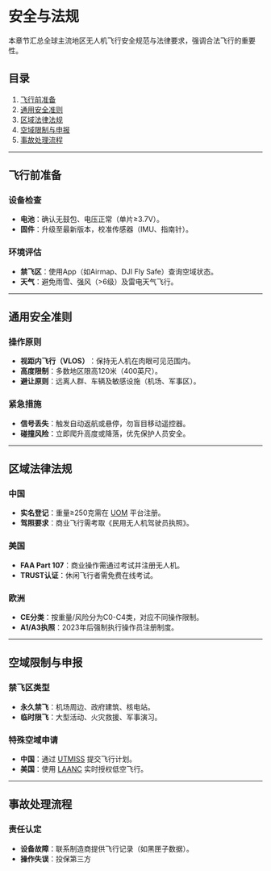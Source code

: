 # 安全与法规

本章节汇总全球主流地区无人机飞行安全规范与法律要求，强调合法飞行的重要性。

## 目录
1. [飞行前准备](#飞行前准备)
2. [通用安全准则](#通用安全准则)
3. [区域法律法规](#区域法律法规)
4. [空域限制与申报](#空域限制与申报)
5. [事故处理流程](#事故处理流程)

---

## 飞行前准备
### 设备检查
- ​**电池**​：确认无鼓包、电压正常（单片≥3.7V）。
- ​**固件**​：升级至最新版本，校准传感器（IMU、指南针）。

### 环境评估
- ​**禁飞区**​：使用App（如Airmap、DJI Fly Safe）查询空域状态。
- ​**天气**​：避免雨雪、强风（>6级）及雷电天气飞行。

---

## 通用安全准则
### 操作原则
- ​**视距内飞行（VLOS）​**​：保持无人机在肉眼可见范围内。
- ​**高度限制**​：多数地区限高120米（400英尺）。
- ​**避让原则**​：远离人群、车辆及敏感设施（机场、军事区）。

### 紧急措施
- ​**信号丢失**​：触发自动返航或悬停，勿盲目移动遥控器。
- ​**碰撞风险**​：立即爬升高度或降落，优先保护人员安全。

---

## 区域法律法规
### 中国
- ​**实名登记**​：重量≥250克需在 [UOM](https://uom.caac.gov.cn) 平台注册。
- ​**驾照要求**​：商业飞行需考取《民用无人机驾驶员执照》。

### 美国
- ​**FAA Part 107**​：商业操作需通过考试并注册无人机。
- ​**TRUST认证**​：休闲飞行者需免费在线考试。

### 欧洲
- ​**CE分类**​：按重量/风险分为C0-C4类，对应不同操作限制。
- ​**A1/A3执照**​：2023年后强制执行操作员注册制度。

---

## 空域限制与申报
### 禁飞区类型
- ​**永久禁飞**​：机场周边、政府建筑、核电站。
- ​**临时限飞**​：大型活动、火灾救援、军事演习。

### 特殊空域申请
- ​**中国**​：通过 [UTMISS](http://utmiss.aischina.com) 提交飞行计划。
- ​**美国**​：使用 [LAANC](https://www.faa.gov/uas) 实时授权低空飞行。

---

## 事故处理流程
### 责任认定
- ​**设备故障**​：联系制造商提供飞行记录（如黑匣子数据）。
- ​**操作失误**​：投保第三方